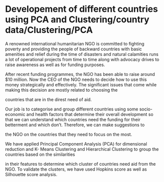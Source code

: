 
# Developement of different countries using PCA and Clustering/country data/Clustering/PCA

A renowned international humanitarian NGO is committed to fighting poverty and providing
the people of backward countries with basic amenities and relief during the time of disasters
and natural calamities runs a lot of operational projects from time to time along with
advocacy drives to raise awareness as well as for funding purposes.

After recent funding programmes, the NGO has been able to raise around $10 million. Now
the CEO of the NGO needs to decide how to use this money strategically and effectively. The
significant issues that come while making this decision are mostly related to choosing the

countries that are in the direst need of aid.

Our job is to categorise and group different countries using some socio-economic and health
factors that determine their overall development so that we can understand which countries
need the funding for their betterment and which don’t. Therefore, we can make suggestions to

the NGO on the countries that they need to focus on the most.

We have applied Principal Component Analysis (PCA) for dimensional reduction and K-
Means Clustering and Hierarchical Clustering to group the countries based on the similarities

in their features to determine which cluster of countries need aid from the NGO. To validate
the clusters, we have used Hopkins score as well as Silhouette score analysis.
